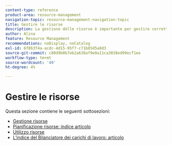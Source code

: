 ```yaml
---
content-type: reference
product-area: resource-management
navigation-topic: resource-management-navigation-topic
title: Gestire le risorse
description: La gestione delle risorse è importante per gestire correttamente il lavoro e la disponibilità delle previsioni. Scopri come pianificare e pianificare le risorse per il lavoro nei seguenti articoli.
author: Alina
feature: Resource Management
recommendations: noDisplay, noCatalog
exl-id: 6f8b3f4a-acdc-4d15-95f7-c71b85d5a8d3
source-git-commit: c80d9b0b7eb2a638af9e0a11ca3038ed99ecf1ee
workflow-type: tm+mt
source-wordcount: '49'
ht-degree: 4%

---
```


# Gestire le risorse

Questa sezione contiene le seguenti sottosezioni:

* [Gestione risorse](../resource-mgmt/resource-mgmt-overview/resource-management-overview.md)
* [Pianificazione risorse: indice articolo](../resource-mgmt/resource-planning/resource-planning-overview.md)
* [Utilizzo risorse](../resource-mgmt/resource-utilization/resource-utilization.md)
* [L’indice del Bilanciatore dei carichi di lavoro: articolo](../resource-mgmt/workload-balancer/workload-balancer.md)
